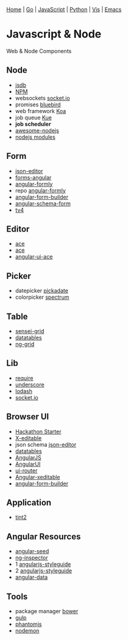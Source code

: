 
  [Home](https://github.com/mabotech/mabotree/blob/master/README.md)
| [Go](https://github.com/mabotech/mabotree/blob/master/go.md)
| [JavaScript](https://github.com/mabotech/mabotree/blob/master/js.md)
| [Python](https://github.com/mabotech/mabotree/blob/master/python.md)
| [Vis](https://github.com/mabotech/mabotree/blob/master/vis.md)
| [Emacs](https://github.com/mabotech/mabotree/blob/master/emacs_sc.md)

# Javascript & Node

Web & Node Components

## Node

- [jsdb](http://www.jsdb.io/)
- [NPM](https://www.npmjs.org/)
- websockets [socket.io](http://socket.io/)
- promises [bluebird](https://github.com/petkaantonov/bluebird)
- web framework [Koa](https://github.com/koajs/koa)
- job queue [Kue](https://github.com/LearnBoost/kue)
- **job scheduler** []()
- [awesome-nodejs](https://github.com/vndmtrx/awesome-nodejs)
- [nodejs modules](https://nodejsmodules.org/)

## Form
- [json-editor](https://github.com/jdorn/json-editor)
- [forms-angular](https://github.com/forms-angular/forms-angular)
- [angular-formly](http://nimbly.github.io/angular-formly/)
- repo [angular-formly](https://github.com/nimbly/angular-formly)
- [angular-form-builder](http://kelp404.github.io/angular-form-builder/)
- [angular-schema-form](https://github.com/Textalk/angular-schema-form)
- [tv4](https://github.com/geraintluff/tv4)

## Editor

- [ace](http://ajaxorg.github.io/ace/)
- [ace](https://github.com/ajaxorg/ace)
- [angular-ui-ace](https://github.com/angular-ui/ui-ace)


## Picker

- datepicker [pickadate](https://github.com/amsul/pickadate.js/)
- colorpicker [spectrum](http://bgrins.github.io/spectrum/)


## Table

- [sensei-grid](https://github.com/datazenit/sensei-grid)
- [datatables](http://datatables.net/)
- [ng-grid](http://angular-ui.github.io/ng-grid/)

## Lib

- [require](http://requirejs.org/)
- [underscore](http://underscorejs.org/)
- [lodash](http://lodash.com/)
- [socket.io](http://socket.io/)

## Browser UI

- [Hackathon Starter](https://github.com/sahat/hackathon-starter)
- [X-editable](http://vitalets.github.io/x-editable/)
- json schema [json-editor](https://github.com/jdorn/json-editor)
- [datatables](http://datatables.net/)
- [AngularJS](https://angularjs.org/)
- [AngularUI](http://angular-ui.github.io/)
- [ui-router](http://angular-ui.github.io/ui-router/)
- [Angular-xeditable](https://github.com/vitalets/angular-xeditable)
- [angular-form-builder](https://github.com/kelp404/angular-form-builder)

## Application

- [tint2](https://github.com/trueinteractions/tint2)

## Angular Resources

- [angular-seed](https://github.com/angular/angular-seed)
- [ng-inspector](http://ng-inspector.org/)
- 1 [angularjs-styleguide](https://github.com/johnpapa/angularjs-styleguide)
- 2 [angularjs-styleguide](https://github.com/toddmotto/angularjs-styleguide)
- [angular-data](https://github.com/jmdobry/angular-data)


## Tools

- package manager [bower](http://bower.io/)
- [gulp](http://gulpjs.com/)
- [phantomjs](https://github.com/ariya/phantomjs)
- [nodemon](http://nodemon.io/)